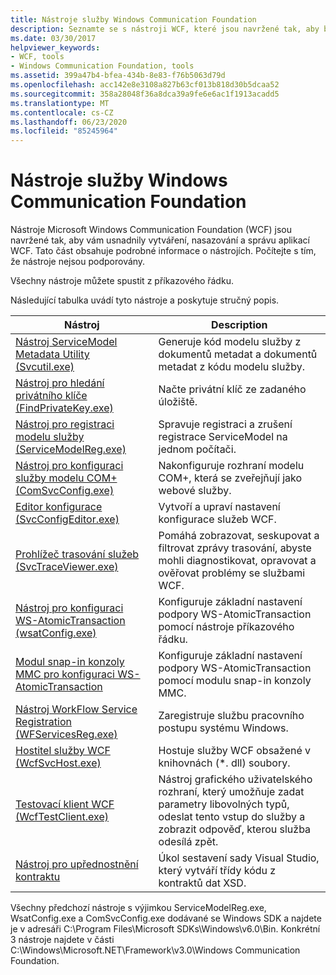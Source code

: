```yaml
---
title: Nástroje služby Windows Communication Foundation
description: Seznamte se s nástroji WCF, které jsou navržené tak, aby bylo snazší vytvářet, nasazovat a spravovat aplikace WCF. Tyto nástroje spusťte z příkazového řádku.
ms.date: 03/30/2017
helpviewer_keywords:
- WCF, tools
- Windows Communication Foundation, tools
ms.assetid: 399a47b4-bfea-434b-8e83-f76b5063d79d
ms.openlocfilehash: acc142e8e3108a827b63cf013b818d30b5dcaa52
ms.sourcegitcommit: 358a28048f36a8dca39a9fe6e6ac1f1913acadd5
ms.translationtype: MT
ms.contentlocale: cs-CZ
ms.lasthandoff: 06/23/2020
ms.locfileid: "85245964"
---
```

# <a name="windows-communication-foundation-tools"></a>Nástroje služby Windows Communication Foundation
Nástroje Microsoft Windows Communication Foundation (WCF) jsou navržené tak, aby vám usnadnily vytváření, nasazování a správu aplikací WCF. Tato část obsahuje podrobné informace o nástrojích. Počítejte s tím, že nástroje nejsou podporovány.  
  
 Všechny nástroje můžete spustit z příkazového řádku.  
  
 Následující tabulka uvádí tyto nástroje a poskytuje stručný popis.  
  
|Nástroj|Description|  
|----------|-----------------|  
|[Nástroj ServiceModel Metadata Utility (Svcutil.exe)](servicemodel-metadata-utility-tool-svcutil-exe.md)|Generuje kód modelu služby z dokumentů metadat a dokumentů metadat z kódu modelu služby.|  
|[Nástroj pro hledání privátního klíče (FindPrivateKey.exe)](find-private-key-tool-findprivatekey-exe.md)|Načte privátní klíč ze zadaného úložiště.|  
|[Nástroj pro registraci modelu služby (ServiceModelReg.exe)](servicemodelreg-exe.md)|Spravuje registraci a zrušení registrace ServiceModel na jednom počítači.|  
|[Nástroj pro konfiguraci služby modelu COM+ (ComSvcConfig.exe)](com-service-model-configuration-tool-comsvcconfig-exe.md)|Nakonfiguruje rozhraní modelu COM+, která se zveřejňují jako webové služby.|  
|[Editor konfigurace (SvcConfigEditor.exe)](configuration-editor-tool-svcconfigeditor-exe.md)|Vytvoří a upraví nastavení konfigurace služeb WCF.|  
|[Prohlížeč trasování služeb (SvcTraceViewer.exe)](service-trace-viewer-tool-svctraceviewer-exe.md)|Pomáhá zobrazovat, seskupovat a filtrovat zprávy trasování, abyste mohli diagnostikovat, opravovat a ověřovat problémy se službami WCF.|  
|[Nástroj pro konfiguraci WS-AtomicTransaction (wsatConfig.exe)](ws-atomictransaction-configuration-utility-wsatconfig-exe.md)|Konfiguruje základní nastavení podpory WS-AtomicTransaction pomocí nástroje příkazového řádku.|  
|[Modul snap-in konzoly MMC pro konfiguraci WS-AtomicTransaction](ws-atomictransaction-configuration-mmc-snap-in.md)|Konfiguruje základní nastavení podpory WS-AtomicTransaction pomocí modulu snap-in konzoly MMC.|  
|[Nástroj WorkFlow Service Registration (WFServicesReg.exe)](workflow-service-registration-tool-wfservicesreg-exe.md)|Zaregistruje službu pracovního postupu systému Windows.|  
|[Hostitel služby WCF (WcfSvcHost.exe)](wcf-service-host-wcfsvchost-exe.md)|Hostuje služby WCF obsažené v knihovnách (*. dll) soubory.|  
|[Testovací klient WCF (WcfTestClient.exe)](wcf-test-client-wcftestclient-exe.md)|Nástroj grafického uživatelského rozhraní, který umožňuje zadat parametry libovolných typů, odeslat tento vstup do služby a zobrazit odpověď, kterou služba odesílá zpět.|  
|[Nástroj pro upřednostnění kontraktu](contract-first-tool.md)|Úkol sestavení sady Visual Studio, který vytváří třídy kódu z kontraktů dat XSD.|  
  
 Všechny předchozí nástroje s výjimkou ServiceModelReg.exe, WsatConfig.exe a ComSvcConfig.exe dodávané se Windows SDK a najdete je v adresáři C:\Program Files\Microsoft SDKs\Windows\v6.0\Bin.  Konkrétní 3 nástroje najdete v části C:\Windows\Microsoft.NET\Framework\v3.0\Windows Communication Foundation.
